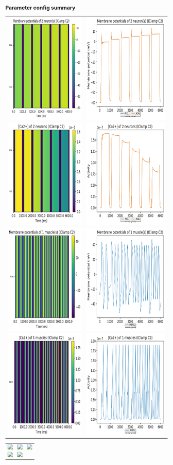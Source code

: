 ### Parameter config summary 
<table>

<tr>
  <td><a href="neurons_C2_IClamp.png"><img alt=" " src="neurons_C2_IClamp.png" height="320"/></a></td>
  <td><a href="traces_neuron_IClamp_C2.png"><img alt=" " src="traces_neuron_IClamp_C2.png" height="320"/></a></td>
</tr>

<tr>
  <td><a href="neuron_activity_C2_IClamp.png"><img alt=" " src="neuron_activity_C2_IClamp.png" height="320"/></a></td>
  <td><a href="traces_neuron_activity_IClamp_C2.png"><img alt=" " src="traces_neuron_activity_IClamp_C2.png" height="320"/></a></td>
</tr>

<tr>
  <td><a href="muscles_C2_IClamp.png"><img alt=" " src="muscles_C2_IClamp.png" height="320"/></a></td>
  <td><a href="traces_muscles_IClamp_C2.png"><img alt=" " src="traces_muscles_IClamp_C2.png" height="320"/></a></td>
</tr>

<tr>
  <td><a href="muscle_activity_C2_IClamp.png"><img alt=" " src="muscle_activity_C2_IClamp.png" height="320"/></a></td>
  <td><a href="traces_muscles_activity_IClamp_C2.png"><img alt=" " src="traces_muscles_activity_IClamp_C2.png" height="320"/></a></td>
</tr>
</table>
<table>

<tr><td><a href="c302_C2_IClamp_exc_to_neurons.png"><img alt=" " src="c302_C2_IClamp_exc_to_neurons.png" height="320"/></a></td>

  <td><a href="c302_C2_IClamp_inh_to_neurons.png"><img alt=" " src="c302_C2_IClamp_inh_to_neurons.png" height="320"/></a></td>

  <td><a href="c302_C2_IClamp_elec_to_neurons.png"><img alt=" " src="c302_C2_IClamp_elec_to_neurons.png" height="320"/></a></td></tr>

<tr><td><a href="c302_C2_IClamp_exc_to_muscles.png"><img alt=" " src="c302_C2_IClamp_exc_to_muscles.png" height="320"/></a></td>

  <td><a href="c302_C2_IClamp_inh_to_muscles.png"><img alt=" " src="c302_C2_IClamp_inh_to_muscles.png" height="320"/></a></td></tr>
</table>
